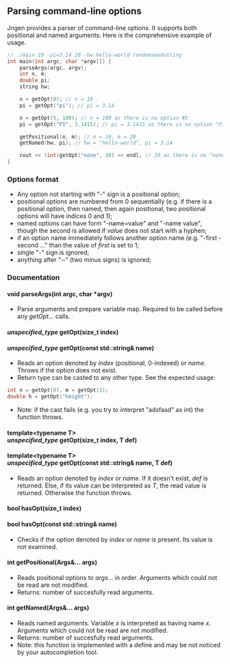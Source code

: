 ## Parsing command-line options
Jngen provides a parser of command-line options. It supports both positional and named arguments. Here is the comprehensive example of usage.

```cpp
// ./main 10 -pi=3.14 20 -hw hello-world randomseedstring
int main(int argc, char *argv[]) {
    parseArgs(argc, argv);
    int n, m;
    double pi;
    string hw;

    n = getOpt(0); // n = 10
    pi = getOpt("pi"); // pi = 3.14

    n = getOpt(5, 100); // n = 100 as there is no option #5
    pi = getOpt("PI", 3.1415); // pi = 3.1415 as there is no option "PI"

    getPositional(n, m); // n = 10, m = 20
    getNamed(hw, pi); // hw = "hello-world", pi = 3.14

    cout << (int)getOpt("none", 10) << endl; // 10 as there is no "none" option
}
```

### Options format
* Any option not starting with "-" sign is a positional option;
* positional options are numbered from 0 sequentially (e.g. if there is a positional option, then named, then again positional, two positional options will have indices 0 and 1);
* named options can have form "-name=value" and "-name value", though the second is allowed if *value* does not start with a hyphen;
* if an option name immediately follows another option name (e.g. "-first -second ..." than the value of *first* is set to 1;
* single "-" sign is ignored;
* anything after "&dash;&dash;" (two minus signs) is ignored;

### Documentation

#### void parseArgs(int argc, char *argv)
* Parse arguments and prepare variable map. Required to be called before any *getOpt...* calls.

#### *unspecified_type* getOpt(size_t index)
#### *unspecified_type* getOpt(const std::string& name)
* Reads an option denoted by *index* (positional, 0-indexed) or *name*. Throws if the option does not exist.
* Return type can be casted to any other type. See the expected usage:
```cpp
int n = getOpt(0), m = getOpt(1);
double h = getOpt("height");
```
* Note: if the cast fails (e.g. you try to interpret "adsfasd" as int) the function throws.

#### template&lt;typename T> <br> *unspecified_type* getOpt(size_t index, T def)
#### template&lt;typename T> <br> *unspecified_type* getOpt(const std::string& name, T def)
* Reads an option denoted by *index* or *name*. If it doesn't exist, *def* is returned. Else, if its value can be interpreted as *T*, the read value is returned. Otherwise the function throws.

#### bool hasOpt(size_t index)
#### bool hasOpt(const std::string& name)
* Checks if the option denoted by *index* or *name* is present. Its value is not examined.

#### int getPositional(Args&... args)
* Reads positional options to *args...* in order. Arguments which could not be read are not modified.
* Returns: number of succesfully read arguments.

#### int getNamed(Args&... args)
* Reads named arguments. Variable *x* is interpreted as having name *x*. Arguments which could not be read are not modified.
* Returns: number of succesfully read arguments.
* Note: this function is implemented with a define and may be not noticed by your autocompletion tool.
